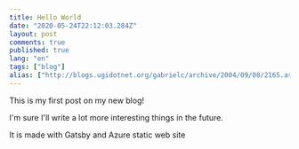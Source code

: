 ```yaml
---
title: Hello World
date: "2020-05-24T22:12:03.284Z"
layout: post
comments: true
published: true
lang: "en"
tags: ["blog"]
alias: ["http://blogs.ugidotnet.org/gabrielc/archive/2004/09/08/2165.aspx"]
---
```


This is my first post on my new blog!

I'm sure I'll write a lot more interesting things in the future.

It is made with Gatsby and Azure static web site
